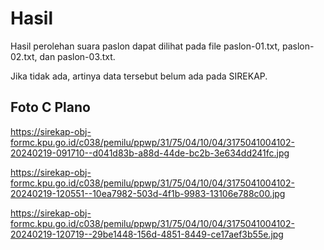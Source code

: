 # Hasil

Hasil perolehan suara paslon dapat dilihat pada file paslon-01.txt, paslon-02.txt, dan paslon-03.txt.

Jika tidak ada, artinya data tersebut belum ada pada SIREKAP.

## Foto C Plano

https://sirekap-obj-formc.kpu.go.id/c038/pemilu/ppwp/31/75/04/10/04/3175041004102-20240219-091710--d041d83b-a88d-44de-bc2b-3e634dd241fc.jpg

https://sirekap-obj-formc.kpu.go.id/c038/pemilu/ppwp/31/75/04/10/04/3175041004102-20240219-120551--10ea7982-503d-4f1b-9983-13106e788c00.jpg

https://sirekap-obj-formc.kpu.go.id/c038/pemilu/ppwp/31/75/04/10/04/3175041004102-20240219-120719--29be1448-156d-4851-8449-ce17aef3b55e.jpg
